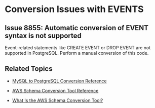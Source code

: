# Conversion Issues with EVENTS<a name="sct-reference-MySQL-PostgreSQL-EVENTS"></a>

## Issue 8855: Automatic conversion of EVENT syntax is not supported<a name="sct-reference-8855"></a>

Event\-related statements like CREATE EVENT or DROP EVENT are not supported in PostgreSQL\. Perform a manual conversion of this code\.

## Related Topics<a name="sct-reference-MySQL-PostgreSQL-EVENTS-related"></a>

+  [MySQL to PostgreSQL Conversion Reference](sct-reference-MySQL-PostgreSQL.md) 

+  [AWS Schema Conversion Tool Reference](CHAP_SchemaConversionTool.Reference.md) 

+  [What Is the AWS Schema Conversion Tool?](Welcome.md) 